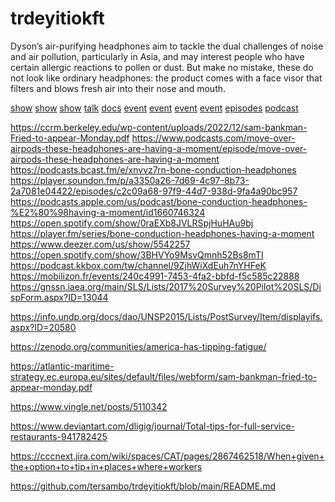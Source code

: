 # trdeyitiokft


Dyson’s air-purifying headphones aim to tackle the dual challenges of noise and air pollution, particularly in Asia, and may interest people who have certain allergic reactions to pollen or dust. But make no mistake, these do not look like ordinary headphones: the product comes with a face visor that filters and blows fresh air into their nose and mouth.

<a href="https://talks.ee.ic.ac.uk/show/index/5514">show</a>
<a href="https://talks.ee.ic.ac.uk/show/index/5515">show</a>
<a href="https://talks.ee.ic.ac.uk/show/index/5497">show</a>
<a href="https://talks.ee.ic.ac.uk/talk/index/3318">talk</a>
<a href="https://talks.ee.ic.ac.uk/docs/t3318.pdf">docs</a>
<a href="https://www.mixily.com/event/2596485070979764717">event</a>
<a href="https://www.mixily.com/event/8526105831095221287">event</a>
<a href="https://www.mixily.com/event/2867096144528111601">event</a>
<a href="https://www.mixily.com/event/7126740267564963964">event</a>
<a href="https://player.soundon.fm/p/15535205-530a-4119-878f-d7ac65385025/episodes/b9f11c71-85fb-438d-bda6-f2e7a25f81e5">episodes</a>
<a href="https://zeno.fm/amp/podcast/putlocker-watch-avatar-2-the-way-of-water-2022-fullmovie-online-for-free-at-home/">podcast</a>

<a href="https://ccrm.berkeley.edu/wp-content/uploads/2022/12/sam-bankman-Fried-to-appear-Monday.pdf">https://ccrm.berkeley.edu/wp-content/uploads/2022/12/sam-bankman-Fried-to-appear-Monday.pdf</a>
<a href="https://www.podcasts.com/move-over-airpods-these-headphones-are-having-a-moment/episode/move-over-airpods-these-headphones-are-having-a-moment">https://www.podcasts.com/move-over-airpods-these-headphones-are-having-a-moment/episode/move-over-airpods-these-headphones-are-having-a-moment</a>
<a href="https://podcasts.bcast.fm/e/xnvvz7rn-bone-conduction-headphones">https://podcasts.bcast.fm/e/xnvvz7rn-bone-conduction-headphones</a>
<a href="https://player.soundon.fm/p/a3350a26-7d69-4c97-8b73-2a7081e04422/episodes/c2c09a68-97f9-44d7-938d-9fa4a90bc957">https://player.soundon.fm/p/a3350a26-7d69-4c97-8b73-2a7081e04422/episodes/c2c09a68-97f9-44d7-938d-9fa4a90bc957</a>
<a href="https://podcasts.apple.com/us/podcast/bone-conduction-headphones-%E2%80%98having-a-moment/id1660746324">https://podcasts.apple.com/us/podcast/bone-conduction-headphones-%E2%80%98having-a-moment/id1660746324</a>
<a href="https://open.spotify.com/show/0raEXb8JVLRSpjHuHAu9bj">https://open.spotify.com/show/0raEXb8JVLRSpjHuHAu9bj</a>
<a href="https://player.fm/series/bone-conduction-headphones-having-a-moment">https://player.fm/series/bone-conduction-headphones-having-a-moment</a>
<a href="https://www.deezer.com/us/show/5542257">https://www.deezer.com/us/show/5542257</a>
<a href="https://open.spotify.com/show/3BHVYo9MsvQmnh52Bs8mTI">https://open.spotify.com/show/3BHVYo9MsvQmnh52Bs8mTI</a>
<a href="https://podcast.kkbox.com/tw/channel/9ZjhWiXdEuh7nYHFeK">https://podcast.kkbox.com/tw/channel/9ZjhWiXdEuh7nYHFeK</a>
<a href="https://mobilizon.fr/events/240c4991-7453-4fa2-bbfd-f5c585c22888">https://mobilizon.fr/events/240c4991-7453-4fa2-bbfd-f5c585c22888</a>
<a href="https://gnssn.iaea.org/main/SLS/Lists/2017%20Survey%20Pilot%20SLS/DispForm.aspx?ID=13044">https://gnssn.iaea.org/main/SLS/Lists/2017%20Survey%20Pilot%20SLS/DispForm.aspx?ID=13044</a>

<a href="https://info.undp.org/docs/dao/UNSP2015/Lists/PostSurvey/Item/displayifs.aspx?ID=20580">https://info.undp.org/docs/dao/UNSP2015/Lists/PostSurvey/Item/displayifs.aspx?ID=20580</a>

<a href="https://zenodo.org/communities/america-has-tipping-fatigue/">https://zenodo.org/communities/america-has-tipping-fatigue/</a>

<a href="https://atlantic-maritime-strategy.ec.europa.eu/sites/default/files/webform/sam-bankman-fried-to-appear-monday.pdf">https://atlantic-maritime-strategy.ec.europa.eu/sites/default/files/webform/sam-bankman-fried-to-appear-monday.pdf</a>

<a href="https://www.vingle.net/posts/5110342">https://www.vingle.net/posts/5110342</a>

<a href="https://www.deviantart.com/dligig/journal/Total-tips-for-full-service-restaurants-941782425">https://www.deviantart.com/dligig/journal/Total-tips-for-full-service-restaurants-941782425</a>

<a href="https://cccnext.jira.com/wiki/spaces/CAT/pages/2867462518/When+given+the+option+to+tip+in+places+where+workers">https://cccnext.jira.com/wiki/spaces/CAT/pages/2867462518/When+given+the+option+to+tip+in+places+where+workers</a>

<a href="https://github.com/tersambo/trdeyitiokft/blob/main/README.md">https://github.com/tersambo/trdeyitiokft/blob/main/README.md</a>
